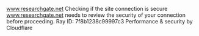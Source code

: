 www.researchgate.net
Checking if the site connection is secure
www.researchgate.net needs to review the security of your connection before proceeding.
Ray ID: 7f8b1238c99997c3
Performance & security by Cloudflare
